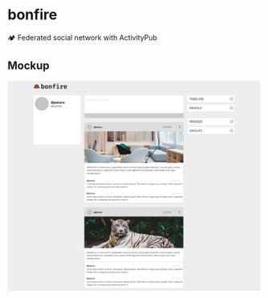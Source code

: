 # bonfire
🏕 Federated social network with ActivityPub

## Mockup
![bonfire mockup image](https://github.com/pk400/bonfire/blob/master/bonfire_mockup.png?raw=true)
